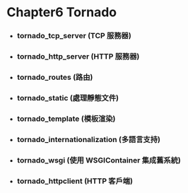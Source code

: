 Chapter6 Tornado
=====
* ### tornado_tcp_server (TCP 服務器)
* ### tornado_http_server (HTTP 服務器)
* ### tornado_routes (路由)
* ### tornado_static (處理靜態文件)
* ### tornado_template (模板渲染)
* ### tornado_internationalization (多語言支持)
* ### tornado_wsgi (使用 WSGIContainer 集成舊系統)
* ### tornado_httpclient (HTTP 客戶端)
<br />
